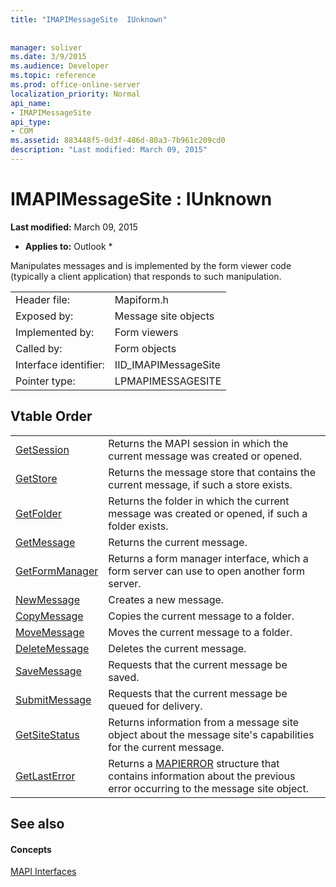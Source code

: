 ```yaml
---
title: "IMAPIMessageSite  IUnknown"
 
 
manager: soliver
ms.date: 3/9/2015
ms.audience: Developer
ms.topic: reference
ms.prod: office-online-server
localization_priority: Normal
api_name:
- IMAPIMessageSite
api_type:
- COM
ms.assetid: 883448f5-0d3f-486d-80a3-7b961c209cd0
description: "Last modified: March 09, 2015"
---
```


# IMAPIMessageSite : IUnknown

 **Last modified:** March 09, 2015 
  
 * **Applies to:** Outlook * 
  
Manipulates messages and is implemented by the form viewer code (typically a client application) that responds to such manipulation.
  
|||
|:-----|:-----|
|Header file:  <br/> |Mapiform.h  <br/> |
|Exposed by:  <br/> |Message site objects  <br/> |
|Implemented by:  <br/> |Form viewers  <br/> |
|Called by:  <br/> |Form objects  <br/> |
|Interface identifier:  <br/> |IID_IMAPIMessageSite  <br/> |
|Pointer type:  <br/> |LPMAPIMESSAGESITE  <br/> |
   
## Vtable Order

|||
|:-----|:-----|
|[GetSession](imapimessagesite-getsession.md) <br/> |Returns the MAPI session in which the current message was created or opened.  <br/> |
|[GetStore](imapimessagesite-getstore.md) <br/> |Returns the message store that contains the current message, if such a store exists.  <br/> |
|[GetFolder](imapimessagesite-getfolder.md) <br/> |Returns the folder in which the current message was created or opened, if such a folder exists.  <br/> |
|[GetMessage](imapimessagesite-getmessage.md) <br/> |Returns the current message.  <br/> |
|[GetFormManager](imapimessagesite-getformmanager.md) <br/> |Returns a form manager interface, which a form server can use to open another form server.  <br/> |
|[NewMessage](imapimessagesite-newmessage.md) <br/> |Creates a new message.  <br/> |
|[CopyMessage](imapimessagesite-copymessage.md) <br/> |Copies the current message to a folder.  <br/> |
|[MoveMessage](imapimessagesite-movemessage.md) <br/> |Moves the current message to a folder.  <br/> |
|[DeleteMessage](imapimessagesite-deletemessage.md) <br/> |Deletes the current message.  <br/> |
|[SaveMessage](imapimessagesite-savemessage.md) <br/> |Requests that the current message be saved.  <br/> |
|[SubmitMessage](imapimessagesite-submitmessage.md) <br/> |Requests that the current message be queued for delivery.  <br/> |
|[GetSiteStatus](imapimessagesite-getsitestatus.md) <br/> |Returns information from a message site object about the message site's capabilities for the current message.  <br/> |
|[GetLastError](imapimessagesite-getlasterror.md) <br/> |Returns a [MAPIERROR](mapierror.md) structure that contains information about the previous error occurring to the message site object.  <br/> |
   
## See also

#### Concepts

[MAPI Interfaces](mapi-interfaces.md)

